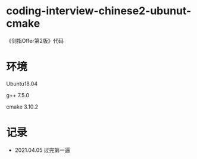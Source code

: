 # coding-interview-chinese2-ubunut-cmake

《剑指Offer第2版》代码

# 环境

Ubuntu18.04

g++ 7.5.0

cmake 3.10.2

# 记录

+ 2021.04.05 过完第一遍